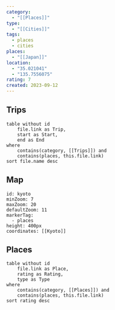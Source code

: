 ```yaml
---
category:
  - "[[Places]]"
type:
  - "[[Cities]]"
tags:
  - places
  - cities
places:
  - "[[Japan]]"
location:
  - "35.021041"
  - "135.7556075"
rating: 7
created: 2023-09-12
---
```

## Trips

```dataview
table without id
	file.link as Trip,
	start as Start,
	end as End
where
	contains(category, [[Trips]]) and
	contains(places, this.file.link)
sort file.name desc
```

## Map

```leaflet
id: kyoto
minZoom: 7
maxZoom: 20
defaultZoom: 11
markerTag:
  - places
height: 400px
coordinates: [[Kyoto]]
```

## Places

```dataview
table without id
	file.link as Place,
	rating as Rating,
	type as Type
where
	contains(category, [[Places]]) and
	contains(places, this.file.link)
sort rating desc
```